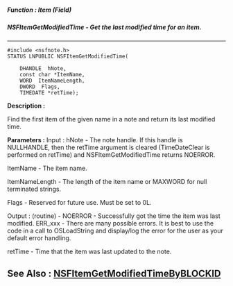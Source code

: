 ##### Function : Item (Field)
##### NSFItemGetModifiedTime - Get the last modified time for an item.
---
```
#include <nsfnote.h>
STATUS LNPUBLIC NSFItemGetModifiedTime(

	DHANDLE  hNote,
	const char *ItemName,
	WORD  ItemNameLength,
	DWORD  Flags,
	TIMEDATE *retTime);
```
**Description :**

Find the first item of the given name in a note and return its last modified 
time.

**Parameters :**
Input :
hNote  -  The note handle.  If this handle is NULLHANDLE, then the retTime argument is cleared (TimeDateClear is performed on retTime) and NSFItemGetModifiedTime returns NOERROR.

ItemName  -  The item name.

ItemNameLength  -  The length of the item name or MAXWORD for null terminated strings.

Flags  -  Reserved for future use.  Must be set to 0L.

Output :
(routine)  -  NOERROR - Successfully got the time the item was last modified.
ERR_xxx - There are many possible errors. It is best to use the code in a call to OSLoadString and display/log the error for the user as your default error handling.


retTime  -  Time that the item was last updated to the note.


**See Also :**
[NSFItemGetModifiedTimeByBLOCKID](/reference/Func/NSFItemGetModifiedTimeByBLOCKID)
---
